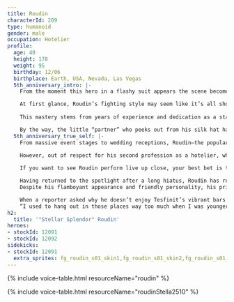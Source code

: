 ```yaml
---
title: Roudin
characterId: 209
type: humanoid
gender: male
occupation: Hotelier
profile:
  age: 40
  height: 178
  weight: 95
  birthday: 12/06
  birthplace: Earth, USA, Nevada, Las Vegas
  5th_anniversary_intro: |-
    From the moment this hero in a flashy suit appears the scene become his stage! Roudin, the magician hero of S&S Heroes, wields a cane and silk top hat—his Parallel Weapons—to perform spectacular, mind-bending magic. Though technically a combat, his battles captivate audiences like an entertainment show, holding their gaze from start to finish.

    At first glance, Roudin’s fighting style may seem like it’s all show. But every magic trick, every gesture, even the direction of his gaze is meticulously calculated to command attention.
    
    This mastery stems from years of experience and dedication as a stage magician since childhood. The gap between his flamboyant behavior and hardworking nature is part of what draws so many fans to him.

    By the way, the little “partner” who peeks out from his silk hat has developed a niche fanbase of their own—and yes, there’s even a secret line of merchandise!
  5th_anniversary_true_self: |-
    From massive event stages to wedding receptions, Roudin—the popular stage magician—cheerfully accepts any performance request that comes his way.
    
    However, out of respect for his second profession as a hotelier, which he’s equally committed to, most of his schedule is fully booked with performances in Tesfinit, the largest entertainment city on Muirauka III, which also serves as his home base.

    If you want to see Roudin perform live up close, your best bet is to join one of the Tesfinit tours offered in partnership with S&S Heroes. These exclusive packages often include stage tickets and even private meet-and-greet sessions with Rudin himself.

    Having returned to the spotlight after a long hiatus, Roudin has reclaimed his place as a fan-favorite magician.
    Despite his flamboyant appearance and friendly personality, his private life is surprisingly disciplined. He reportedly spends nearly all his free time practicing magic, with the occasional street snack being his only indulgence.

    When a reporter asked why he doesn’t enjoy Tesfinit’s vibrant bars or casinos, he replied with a vague smile:
    “I used to hang out in those places way too much when I was younger... got my fill back then.”
h2:
  title: '"Stellar Splendor" Roudin'
heroes:
- stockId: 12091
- stockId: 12092
sidekicks:
- stockId: 12091
  extra_sprites: fg_roudin_s01_skin1,fg_roudin_s01_skin2,fg_roudin_s01_skin3,fg_roudin_s01_skin4
---
```


{% include voice-table.html resourceName="roudin"
%}

{% include voice-table.html resourceName="roudinStella2510"
%}
